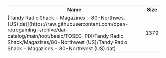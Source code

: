<table>
<tr><th>Name</th><th>Size</th></tr>
<tr><td>
[Tandy Radio Shack - Magazines - 80-Northwest (US).dat](https://raw.githubusercontent.com/open-retrogaming-archive/dat-catalog/main/root/basic/TOSEC-PIX/Tandy Radio Shack/Magazines/80-Northwest (US)/Tandy Radio Shack - Magazines - 80-Northwest (US).dat)
</td><td>1379</td></tr>
</table>
